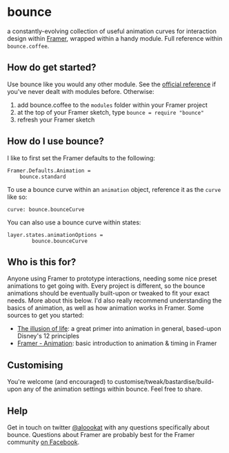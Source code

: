 # bounce
a constantly-evolving collection of useful animation curves for interaction design within [Framer](framerjs.com), wrapped within a handy module. Full reference within `bounce.coffee`.

## How do get started?
Use bounce like you would any other module. See the [official reference](http://framerjs.com/docs/#modules) if you've never dealt with modules before. Otherwise:

1. add bounce.coffee to the `modules` folder within your Framer project
2. at the top of your Framer sketch, type `bounce = require "bounce"`
3. refresh your Framer sketch

## How do I use bounce?
I like to first set the Framer defaults to the following:
```
Framer.Defaults.Animation = 
	bounce.standard
```

To use a bounce curve within an `animation` object, reference it as the `curve` like so:
```
curve: bounce.bounceCurve
```

You can also use a bounce curve within states:
```
layer.states.animationOptions = 
		bounce.bounceCurve
```

## Who is this for?
Anyone using Framer to prototype interactions, needing some nice preset animations to get going with. Every project is different, so the bounce animations should be eventually built-upon or tweaked to fit your exact needs. More about this below. I'd also really recommend understanding the basics of animation, as well as how animation works in Framer. Some sources to get you started:

- [The illusion of life](https://vimeo.com/93206523): a great primer into animation in general, based-upon Disney's 12 principles
- [Framer - Animation](http://framerjs.com/learn/basics/animation/): basic introduction to animation & timing in Framer

## Customising
You're welcome (and encouraged) to customise/tweak/bastardise/build-upon any of the animation settings within bounce. Feel free to share.

## Help
Get in touch on twitter [@aloookat](twitter.com/aloookat) with any questions specifically about bounce. Questions about Framer are probably best for the Framer community [on Facebook](https://www.facebook.com/groups/framerjs/).
